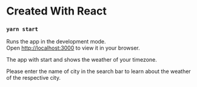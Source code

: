 # Created With React

### `yarn start`

Runs the app in the development mode.\
Open [http://localhost:3000](http://localhost:3000) to view it in your browser.


The app with start and shows the weather of your timezone.

Please enter the name of city in the search bar to learn about the weather of the respective city.